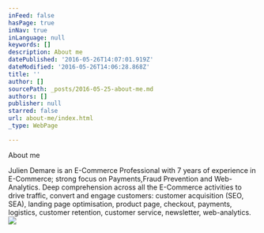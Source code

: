 ```yaml
---
inFeed: false
hasPage: true
inNav: true
inLanguage: null
keywords: []
description: About me
datePublished: '2016-05-26T14:07:01.919Z'
dateModified: '2016-05-26T14:06:28.868Z'
title: ''
author: []
sourcePath: _posts/2016-05-25-about-me.md
authors: []
publisher: null
starred: false
url: about-me/index.html
_type: WebPage

---
```

About me

Julien Demare is an E-Commerce Professional with 7 years of experience in E-Commerce; strong focus on Payments,Fraud Prevention and Web-Analytics. Deep comprehension across all the E-Commerce activities to drive traffic, convert and engage customers: customer acquisition (SEO, SEA), landing page optimisation, product page, checkout, payments, logistics, customer retention, customer service, newsletter, web-analytics.
![](https://s3-us-west-2.amazonaws.com/the-grid-img/p/d3864350c7109c666ff9d350314622c3a78573ab.jpg)